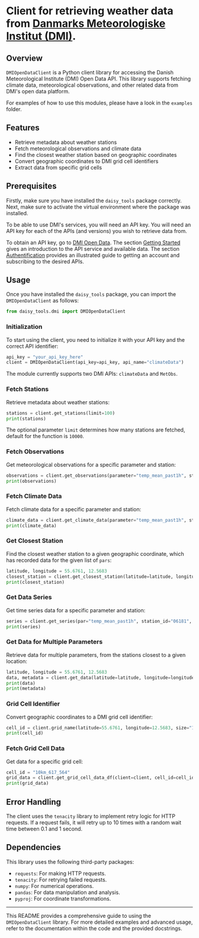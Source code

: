 # Client for retrieving weather data from [Danmarks Meteorologiske Institut (DMI)](https://www.dmi.dk/frie-data).

## Overview

`DMIOpenDataClient` is a Python client library for accessing the Danish Meteorological Institute (DMI) Open Data API. This library supports fetching climate data, meteorological observations, and other related data from DMI's open data platform.

For examples of how to use this modules, please have a look in the `examples` folder.

## Features

- Retrieve metadata about weather stations
- Fetch meteorological observations and climate data
- Find the closest weather station based on geographic coordinates
- Convert geographic coordinates to DMI grid cell identifiers
- Extract data from specific grid cells

## Prerequisites 
Firstly, make sure you have installed the `daisy_tools` package correctly. Next, make sure to activate the virtual environment where the package was installed. 

To be able to use DMI's services, you will need an API key. You will need an API key for each of the APIs (and versions) you wish to retrieve data from. 

To obtain an API key, go to [DMI Open Data](https://opendatadocs.dmi.govcloud.dk/DMIOpenData). The section [Getting Started](https://opendatadocs.dmi.govcloud.dk/en/Getting_Started) gives an introduction to the API service and available data. The section [Authentification](https://opendatadocs.dmi.govcloud.dk/en/Authentication) provides an illustrated guide to getting an account and subscribing to the desired APIs. 

## Usage

Once you have installed the `daisy_tools` package, you can import the `DMIOpenDataClient` as follows:

```python
from daisy_tools.dmi import DMIOpenDataClient
```

### Initialization

To start using the client, you need to initialize it with your API key and the correct API identifier:

```python
api_key = "your_api_key_here"
client = DMIOpenDataClient(api_key=api_key, api_name="climateData")
```

The module currently supports two DMI APIs: `climateData` and `MetObs`.

### Fetch Stations

Retrieve metadata about weather stations:

```python
stations = client.get_stations(limit=100)
print(stations)
```

The optional parameter `limit` determines how many stations are fetched, default for the function is `10000`.

### Fetch Observations

Get meteorological observations for a specific parameter and station:

```python
observations = client.get_observations(parameter="temp_mean_past1h", station_id="06181", from_time="2022-01-01T00:00:00Z", to_time="2022-01-02T00:00:00Z")
print(observations)
```

### Fetch Climate Data

Fetch climate data for a specific parameter and station:

```python
climate_data = client.get_climate_data(parameter="temp_mean_past1h", station_id="06181", from_time="2022-01-01T00:00:00Z", to_time="2022-01-02T00:00:00Z", time_resolution="hour")
print(climate_data)
```

### Get Closest Station

Find the closest weather station to a given geographic coordinate, which has recorded data for the given list of `pars`:

```python
latitude, longitude = 55.6761, 12.5683
closest_station = client.get_closest_station(latitude=latitude, longitude=longitude, pars=["temp_mean_past1h"])
print(closest_station)
```

### Get Data Series

Get time series data for a specific parameter and station:

```python
series = client.get_series(par="temp_mean_past1h", station_id="06181", timeres="hour")
print(series)
```

### Get Data for Multiple Parameters

Retrieve data for multiple parameters, from the stations closest to a given location:

```python
latitude, longitude = 55.6761, 12.5683
data, metadata = client.get_data(latitude=latitude, longitude=longitude, timeres="hour", pars=["temp_mean_past1h", "precip_past1h"])
print(data)
print(metadata)
```

### Grid Cell Identifier

Convert geographic coordinates to a DMI grid cell identifier:

```python
cell_id = client.grid_name(latitude=55.6761, longitude=12.5683, size="10km")
print(cell_id)
```

### Fetch Grid Cell Data

Get data for a specific grid cell:

```python
cell_id = "10km_617_564"
grid_data = client.get_grid_cell_data_df(client=client, cell_id=cell_id, param_name="temp_mean_past1h", spatial_res="10km", temporal_res="hour")
print(grid_data)
```

## Error Handling

The client uses the `tenacity` library to implement retry logic for HTTP requests. If a request fails, it will retry up to 10 times with a random wait time between 0.1 and 1 second.

## Dependencies 

This library uses the following third-party packages:

- `requests`: For making HTTP requests.
- `tenacity`: For retrying failed requests.
- `numpy`: For numerical operations.
- `pandas`: For data manipulation and analysis.
- `pyproj`: For coordinate transformations.

---

This README provides a comprehensive guide to using the `DMIOpenDataClient` library. For more detailed examples and advanced usage, refer to the documentation within the code and the provided docstrings.